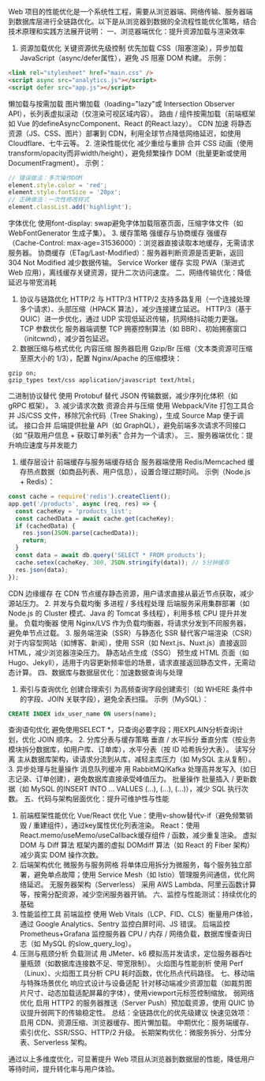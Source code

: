 Web 项目的性能优化是一个系统性工程，需要从浏览器端、网络传输、服务器端到数据库层进行全链路优化。以下是从浏览器到数据的全流程性能优化策略，结合技术原理和实践方法展开说明：
一、浏览器端优化：提升资源加载与渲染效率
1. 资源加载优化
关键资源优先级控制
优先加载 CSS（阻塞渲染），异步加载 JavaScript（async/defer属性），避免 JS 阻塞 DOM 构建。
示例：
```html
<link rel="stylesheet" href="main.css" />
<script async src="analytics.js"></script>
<script defer src="app.js"></script>
```
懒加载与按需加载
图片懒加载（loading="lazy"或 Intersection Observer API），长列表虚拟滚动（仅渲染可视区域内容）。
路由 / 组件按需加载（前端框架如 Vue 的defineAsyncComponent、React 的React.lazy）。
CDN 加速
将静态资源（JS、CSS、图片）部署到 CDN，利用全球节点降低网络延迟，如使用 Cloudflare、七牛云等。
2. 渲染性能优化
减少重绘与重排
合并 CSS 动画（使用transform/opacity而非width/height），避免频繁操作 DOM（批量更新或使用 DocumentFragment）。
示例：
```js
// 错误做法：多次操作DOM
element.style.color = 'red';
element.style.fontSize = '20px';
// 正确做法：一次性修改样式
element.classList.add('highlight');
```
字体优化
使用font-display: swap避免字体加载阻塞页面，压缩字体文件（如 WebFontGenerator 生成子集）。
3. 缓存策略
强缓存与协商缓存
强缓存（Cache-Control: max-age=31536000）：浏览器直接读取本地缓存，无需请求服务器。
协商缓存（ETag/Last-Modified）：服务器判断资源是否更新，返回 304 Not Modified 减少数据传输。
Service Worker 缓存
实现 PWA（渐进式 Web 应用），离线缓存关键资源，提升二次访问速度。
二、网络传输优化：降低延迟与带宽消耗
1. 协议与链路优化
HTTP/2 与 HTTP/3
HTTP/2 支持多路复用（一个连接处理多个请求）、头部压缩（HPACK 算法），减少连接建立延迟。
HTTP/3（基于 QUIC）进一步优化，通过 UDP 实现低延迟传输，抗网络抖动能力更强。
TCP 参数优化
服务器端调整 TCP 拥塞控制算法（如 BBR）、初始拥塞窗口（initcwnd），减少首包延迟。
2. 数据压缩与格式优化
内容压缩
服务器启用 Gzip/Br 压缩（文本类资源可压缩至原大小的 1/3），配置 Nginx/Apache 的压缩模块：
```nginx
gzip on;
gzip_types text/css application/javascript text/html;
```
二进制协议替代
使用 Protobuf 替代 JSON 传输数据，减少序列化体积（如 gRPC 框架）。
3. 减少请求次数
资源合并与压缩
使用 Webpack/Vite 打包工具合并 JS/CSS 文件，移除冗余代码（Tree Shaking），生成 Source Map 便于调试。
接口合并
后端提供批量 API（如 GraphQL），避免前端多次请求不同接口（如 “获取用户信息 + 获取订单列表” 合并为一个请求）。
三、服务器端优化：提升响应速度与并发能力
1. 缓存层设计
前端缓存与服务端缓存结合
服务器端使用 Redis/Memcached 缓存热点数据（如商品列表、用户信息），设置合理过期时间。
示例（Node.js + Redis）：
```js
const cache = require('redis').createClient();
app.get('/products', async (req, res) => {
  const cacheKey = 'products_list';
  const cachedData = await cache.get(cacheKey);
  if (cachedData) {
    res.json(JSON.parse(cachedData));
    return;
  }
  const data = await db.query('SELECT * FROM products');
  cache.setex(cacheKey, 300, JSON.stringify(data)); // 5分钟缓存
  res.json(data);
});
```
CDN 边缘缓存
在 CDN 节点缓存静态资源，用户请求直接从最近节点获取，减少源站压力。
2. 并发与负载均衡
多进程 / 多线程处理
后端服务采用集群部署（如 Node.js 的 Cluster 模式、Java 的 Tomcat 多线程），利用多核 CPU 提升并发量。
负载均衡器
使用 Nginx/LVS 作为负载均衡器，将请求分发到不同服务器，避免单节点过载。
3. 服务端渲染（SSR）与静态化
SSR 替代客户端渲染（CSR）
对于内容型网站（如博客、新闻），使用 SSR（如 Next.js、Nuxt.js）直接返回 HTML，减少浏览器渲染压力。
静态站点生成（SSG）
预生成 HTML 页面（如 Hugo、Jekyll），适用于内容更新频率低的场景，请求直接返回静态文件，无需动态计算。
四、数据库与数据层优化：加速数据查询与处理
1. 索引与查询优化
创建合理索引
为高频查询字段创建索引（如 WHERE 条件中的字段、JOIN 关联字段），避免全表扫描。
示例（MySQL）：
```sql
CREATE INDEX idx_user_name ON users(name);
```
查询语句优化
避免使用SELECT *，只查询必要字段；用EXPLAIN分析查询计划，优化 JOIN 顺序。
2. 分库分表与缓存策略
垂直 / 水平拆分
垂直分库（按业务模块拆分数据库，如用户库、订单库），水平分表（按 ID 哈希拆分大表）。
读写分离
主从数据库架构，读请求分流到从库，减轻主库压力（如 MySQL 主从复制）。
3. 异步处理与批量操作
消息队列缓冲
用 RabbitMQ/Kafka 处理高并发写入（如日志记录、订单创建），避免数据库直接承受峰值压力。
批量操作
批量插入 / 更新数据（如 MySQL 的INSERT INTO ... VALUES (...), (...), (...)），减少 SQL 执行次数。
五、代码与架构层面优化：提升可维护性与性能
1. 前端框架性能优化
Vue/React 优化
Vue：使用v-show替代v-if（避免频繁销毁 / 重建组件），通过key属性优化列表渲染。
React：使用React.memo/useMemo/useCallback缓存组件 / 函数，减少重复渲染。
虚拟 DOM 与 Diff 算法
框架内置的虚拟 DOMdiff 算法（如 React 的 Fiber 架构）减少真实 DOM 操作次数。
2. 后端架构优化
微服务与服务网格
将单体应用拆分为微服务，每个服务独立部署，避免单点故障；使用 Service Mesh（如 Istio）管理服务间通信，优化网络延迟。
无服务器架构（Serverless）
采用 AWS Lambda、阿里云函数计算等，按需分配资源，减少空闲服务器开销。
六、监控与性能测试：持续优化的基础
1. 性能监控工具
前端监控
使用 Web Vitals（LCP、FID、CLS）衡量用户体验，通过 Google Analytics、Sentry 监控白屏时间、JS 错误。
后端监控
Prometheus+Grafana 监控服务器 CPU / 内存 / 网络负载，数据库慢查询日志（如 MySQL 的slow_query_log）。
2. 压测与瓶颈分析
负载测试
用 JMeter、k6 模拟高并发请求，定位服务器吞吐量瓶颈（如数据库连接数不足、带宽限制）。
火焰图与性能剖析
使用 Perf（Linux）、火焰图工具分析 CPU 耗时函数，优化热点代码路径。
七、移动端与特殊场景优化
响应式设计与设备适配
针对移动端减少资源加载（如裁剪图片尺寸、动态加载适配屏幕的字体），使用viewport元标签控制缩放。
弱网络优化
启用 HTTP2 的服务器推送（Server Push）预加载资源，使用 QUIC 协议提升弱网下的传输稳定性。
总结：全链路优化的优先级建议
快速见效项：启用 CDN、资源压缩、浏览器缓存、图片懒加载。
中期优化：服务端缓存、索引优化、SSR/SSG、HTTP/2 升级。
长期架构优化：微服务拆分、分库分表、Serverless 架构。

通过以上多维度优化，可显著提升 Web 项目从浏览器到数据层的性能，降低用户等待时间，提升转化率与用户体验。